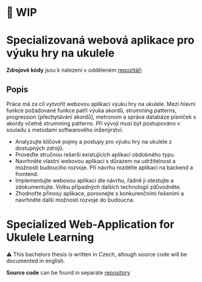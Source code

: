 # :construction: WIP

# Specializovaná webová aplikace pro výuku hry na ukulele

**Zdrojové kódy** jsou k nalezení v odděleném [repozitáři]()

## Popis

Práce má za cíl vytvořit webovou aplikaci výuku hry na ukulele. Mezi hlavní funkce požadované funkce patří výuka akordů, strumming patterns, progression (přechytávání
akordů), metronom a správa databáze písniček s akordy včetně strumming patterns. Při vývoji musí být postupováno v souladu s metodami softwarového inženýrství.

- Analyzujte klíčové pojmy a postupy pro výuku hry na ukulele z dostupných zdrojů.
- Proveďte stručnou rešerši existujících aplikací obdobného typu.
- Navrhněte vlastní webovou aplikaci s důrazem na udržitelnost a možnosti budoucího rozvoje. Při návrhu rozdělte aplikaci na backend a frontend.
- Implementujte webovou aplikaci dle návrhu, řádně ji otestujte a zdokumentujte. Volbu případných dalších technologií zdůvodněte.
- Zhodnoťte přínosy aplikace, porovnejte s konkurenčními řešeními a navrhněte další možnosti rozvoje do budoucna.

# Specialized Web-Application for Ukulele Learning

:warning: This bachelors thesis is written in Czech, altough source code will be documented in english.

**Source code** can be found in separate [repository]()
